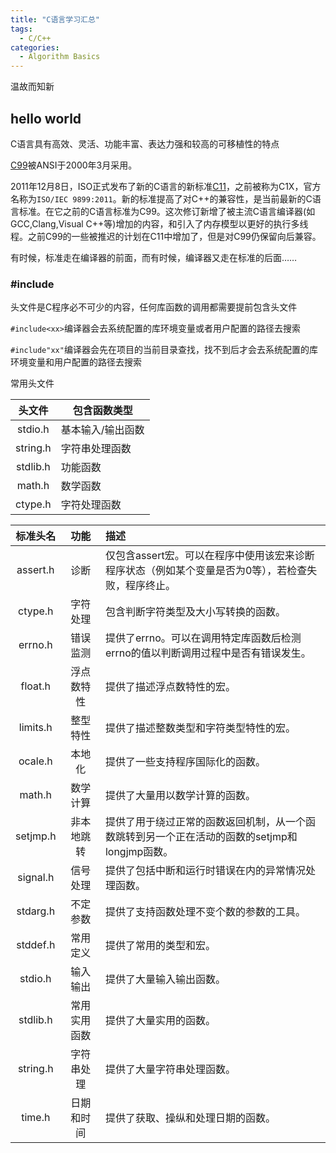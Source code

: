```yaml
---
title: "C语言学习汇总"
tags:
  - C/C++
categories:
  - Algorithm Basics
---
```

温故而知新

## hello world
C语言具有高效、灵活、功能丰富、表达力强和较高的可移植性的特点

[C99](https://zh.wikipedia.org/wiki/C%E8%AF%AD%E8%A8%80#C99)被ANSI于2000年3月采用。

2011年12月8日，ISO正式发布了新的C语言的新标准[C11](https://zh.wikipedia.org/wiki/C11)，之前被称为C1X，官方名称为`ISO/IEC 9899:2011`。新的标准提高了对C++的兼容性，是当前最新的C语言标准。在它之前的C语言标准为C99。这次修订新增了被主流C语言编译器(如GCC,Clang,Visual C++等)增加的内容，和引入了内存模型以更好的执行多线程。之前C99的一些被推迟的计划在C11中增加了，但是对C99仍保留向后兼容。

有时候，标准走在编译器的前面，而有时候，编译器又走在标准的后面……

### #include
头文件是C程序必不可少的内容，任何库函数的调用都需要提前包含头文件

`#include<xx>`编译器会去系统配置的库环境变量或者用户配置的路径去搜索

`#include"xx"`编译器会先在项目的当前目录查找，找不到后才会去系统配置的库环境变量和用户配置的路径去搜索

常用头文件

| 头文件 | 包含函数类型 |
| :-----: | ---- |
| stdio.h | 基本输入/输出函数 |
| string.h | 字符串处理函数 |
| stdlib.h | 功能函数 |
| math.h | 数学函数 |
| ctype.h | 字符处理函数 |

| 标准头名 | 功能 |	描述 |
| :----: | :----: | :---- |
| assert.h | 诊断 |	仅包含assert宏。可以在程序中使用该宏来诊断程序状态（例如某个变量是否为0等），若检查失败，程序终止。|
| ctype.h |	字符处理 |	包含判断字符类型及大小写转换的函数。|
| errno.h |	错误监测 |	提供了errno。可以在调用特定库函数后检测errno的值以判断调用过程中是否有错误发生。|
| float.h |	浮点数特性 |	提供了描述浮点数特性的宏。|
| limits.h | 整型特性 |	提供了描述整数类型和字符类型特性的宏。|
| ocale.h |	本地化 |	提供了一些支持程序国际化的函数。|
| math.h | 数学计算 |	提供了大量用以数学计算的函数。|
| setjmp.h | 非本地跳转 |	提供了用于绕过正常的函数返回机制，从一个函数跳转到另一个正在活动的函数的setjmp和longjmp函数。|
| signal.h | 信号处理 |	提供了包括中断和运行时错误在内的异常情况处理函数。|
| stdarg.h | 不定参数 |	提供了支持函数处理不变个数的参数的工具。|
| stddef.h | 常用定义 |	提供了常用的类型和宏。|
| stdio.h | 输入输出 |	提供了大量输入输出函数。|
| stdlib.h | 常用实用函数 |	提供了大量实用的函数。|
| string.h | 字符串处理 |	提供了大量字符串处理函数。|
| time.h | 日期和时间 |	提供了获取、操纵和处理日期的函数。|
